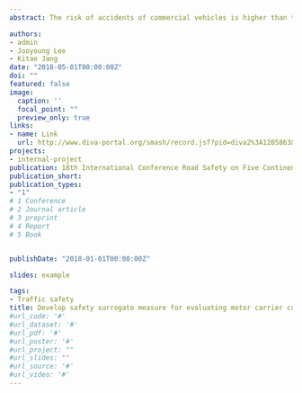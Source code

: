 ```yaml
---
abstract: The risk of accidents of commercial vehicles is higher than that of ordinary vehicles. Traffic fatalities per registered vehicles are 3.8 times higher than in commercial vehicles than ordinary vehicles in 2016. Because of the high severity of accidents, there should be a lot of effort to reduce accidents and manage traffic safety of motor carrier companies. So far, safety assessments for commercial vehicles have been evaluated according to the frequency and the severity of accidents. This approach has several problems. First, the accident can not be preemptively prevented because it is based on the post evaluation of the accident. Second, it is difficult to provide consulting or action guidelines because it is impossible to determine what factors caused traffic accidents. With the recent development of data collection technology, not only traffic accident information, but also the various characteristics of motor carrier companies and drivers such as vehicle driving record, dangerous driving behavior, law violation information are collected. Therefore, this study aims to develop a new safety surrogate measure based on various characteristics of motor carrier companies and drivers.

authors:
- admin
- Jooyoung Lee
- Kitae Jang
date: "2018-05-01T00:00:00Z"
doi: ""
featured: false
image:
  caption: ''
  focal_point: ""
  preview_only: true
links:
- name: Link
  url: http://www.diva-portal.org/smash/record.jsf?pid=diva2%3A1205863&dswid=3776
projects:
- internal-project
publication: 18th International Conference Road Safety on Five Continents
publication_short:
publication_types:
- "1"
# 1 Conference
# 2 Journal article
# 3 preprint
# 4 Report
# 5 Book


publishDate: "2018-01-01T00:00:00Z"

slides: example

tags:
- Traffic safety
title: Develop safety surrogate measure for evaluating motor carrier companies and drivers
#url_code: '#'
#url_dataset: '#'
#url_pdf: '#'
#url_poster: '#'
#url_project: ""
#url_slides: ""
#url_source: '#'
#url_video: '#'
---
```



